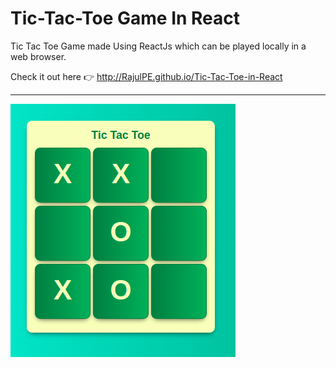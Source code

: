 # Tic-Tac-Toe Game In React

Tic Tac Toe Game made Using ReactJs which can be played locally in a web browser.

Check it out here 👉  http://RajulPE.github.io/Tic-Tac-Toe-in-React

<hr>

<img src="./tictactoe.png">
